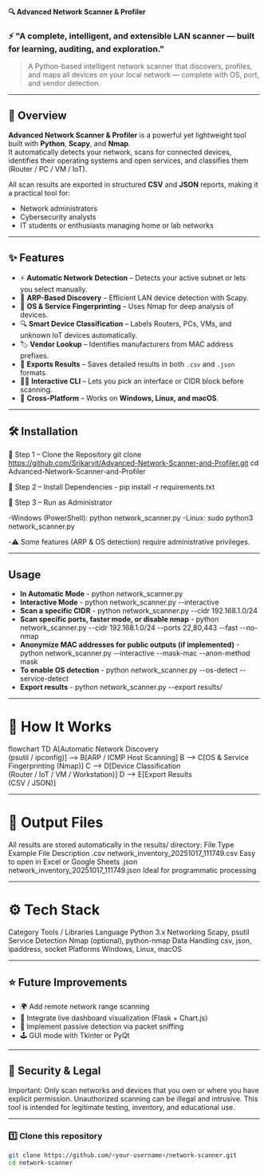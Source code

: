 #### 🔍 Advanced Network Scanner & Profiler
### ⚡ "A complete, intelligent, and extensible LAN scanner — built for learning, auditing, and exploration." ### 
> A Python-based intelligent network scanner that discovers, profiles, and maps all devices on your local network — complete with OS, port, and vendor detection.

---

## 🚀 Overview

**Advanced Network Scanner & Profiler** is a powerful yet lightweight tool built with **Python**, **Scapy**, and **Nmap**.  
It automatically detects your network, scans for connected devices, identifies their operating systems and open services, and classifies them (Router / PC / VM / IoT).  

All scan results are exported in structured **CSV** and **JSON** reports, making it a practical tool for:
- Network administrators
- Cybersecurity analysts
- IT students or enthusiasts managing home or lab networks

---

## ✨ Features

- ⚡ **Automatic Network Detection** – Detects your active subnet or lets you select manually.
- 🧩 **ARP-Based Discovery** – Efficient LAN device detection with Scapy.
- 🧠 **OS & Service Fingerprinting** – Uses Nmap for deep analysis of devices.
- 🔍 **Smart Device Classification** – Labels Routers, PCs, VMs, and unknown IoT devices automatically.
- 🏷️ **Vendor Lookup** – Identifies manufacturers from MAC address prefixes.
- 💾 **Exports Results** – Saves detailed results in both `.csv` and `.json` formats.
- 🧑‍💻 **Interactive CLI** – Lets you pick an interface or CIDR block before scanning.
- 🧰 **Cross-Platform** – Works on **Windows, Linux, and macOS**.

---

## 🛠️ Installation
🔸 Step 1 – Clone the Repository
    git clone https://github.com/Srikarvit/Advanced-Network-Scanner-and-Profiler.git
    cd Advanced-Network-Scanner-and-Profiler

🔸 Step 2 – Install Dependencies - pip install -r requirements.txt

🔸 Step 3 – Run as Administrator

-Windows (PowerShell): python network_scanner.py
-Linux: sudo python3 network_scanner.py

-⚠️ Some features (ARP & OS detection) require administrative privileges.

--- 

## Usage
- **In Automatic Mode** - python network_scanner.py
- **Interactive Mode** - python network_scanner.py --interactive
- **Scan a specific CIDR** - python network_scanner.py --cidr 192.168.1.0/24
- **Scan specific ports, faster mode, or disable nmap** - python network_scanner.py --cidr 192.168.1.0/24 --ports 22,80,443 --fast --no-nmap
- **Anonymize MAC addresses for public outputs (if implemented)** - python network_scanner.py --interactive --mask-mac --anon-method mask
- **To enable OS detection** - python network_scanner.py --os-detect --service-detect
- **Export results** - python network_scanner.py --export results/
--- 

# 🧠 How It Works
flowchart TD
  A[Automatic Network Discovery<br/>(psutil / ipconfig)] --> B[ARP / ICMP Host Scanning]
  B --> C[OS & Service Fingerprinting (Nmap)]
  C --> D[Device Classification<br/>(Router / IoT / VM / Workstation)]
  D --> E[Export Results<br/>(CSV / JSON)]


---

# 📁 Output Files
All results are stored automatically in the results/ directory:
File Type	Example File	Description
.csv	network_inventory_20251017_111749.csv	Easy to open in Excel or Google Sheets
.json	network_inventory_20251017_111749.json	Ideal for programmatic processing

--- 

# ⚙️ Tech Stack
Category	          Tools / Libraries
Language	          Python 3.x
Networking	        Scapy, psutil
Service Detection	  Nmap (optional), python-nmap
Data Handling	      csv, json, ipaddress, socket
Platforms	          Windows, Linux, macOS

---

## ⭐ Future Improvements
- 🌍 Add remote network range scanning
- 🧬 Integrate live dashboard visualization (Flask + Chart.js)
- 🧠 Implement passive detection via packet sniffing
- 🕹️ GUI mode with Tkinter or PyQt

---
## 🔐 Security & Legal

Important: Only scan networks and devices that you own or where you have explicit permission. Unauthorized scanning can be illegal and intrusive. This tool is intended for legitimate testing, inventory, and educational use.

--- 

### 1️⃣ Clone this repository
```bash
git clone https://github.com/<your-username>/network-scanner.git
cd network-scanner
